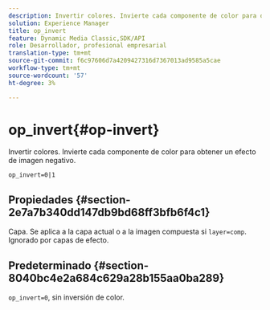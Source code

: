 ```yaml
---
description: Invertir colores. Invierte cada componente de color para obtener un efecto de imagen negativo.
solution: Experience Manager
title: op_invert
feature: Dynamic Media Classic,SDK/API
role: Desarrollador, profesional empresarial
translation-type: tm+mt
source-git-commit: f6c97606d7a4209427316d7367013ad9585a5cae
workflow-type: tm+mt
source-wordcount: '57'
ht-degree: 3%

---
```



# op_invert{#op-invert}

Invertir colores. Invierte cada componente de color para obtener un efecto de imagen negativo.

`op_invert=0|1`

## Propiedades {#section-2e7a7b340dd147db9bd68ff3bfb6f4c1}

Capa. Se aplica a la capa actual o a la imagen compuesta si `layer=comp`. Ignorado por capas de efecto.

## Predeterminado {#section-8040bc4e2a684c629a28b155aa0ba289}

`op_invert=0`, sin inversión de color.
